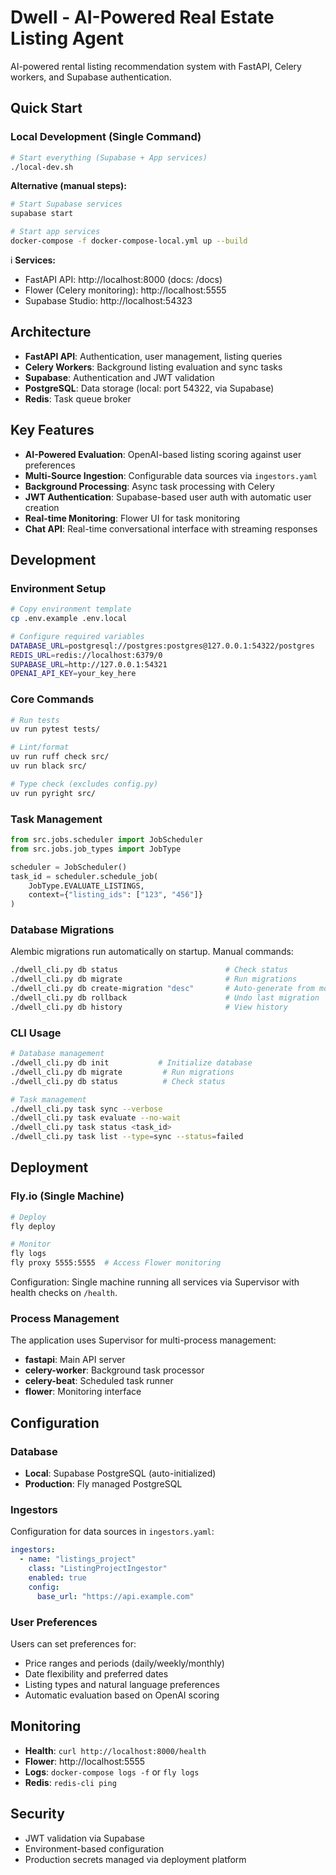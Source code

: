 # Dwell - AI-Powered Real Estate Listing Agent

AI-powered rental listing recommendation system with FastAPI, Celery workers, and Supabase authentication.

## Quick Start

### Local Development (Single Command)

```bash
# Start everything (Supabase + App services)
./local-dev.sh

```

**Alternative (manual steps):**

```bash
# Start Supabase services
supabase start

# Start app services
docker-compose -f docker-compose-local.yml up --build

```

i
**Services:**

- FastAPI API: http://localhost:8000 (docs: /docs)
- Flower (Celery monitoring): http://localhost:5555
- Supabase Studio: http://localhost:54323

## Architecture

- **FastAPI API**: Authentication, user management, listing queries
- **Celery Workers**: Background listing evaluation and sync tasks
- **Supabase**: Authentication and JWT validation
- **PostgreSQL**: Data storage (local: port 54322, via Supabase)
- **Redis**: Task queue broker

## Key Features

- **AI-Powered Evaluation**: OpenAI-based listing scoring against user preferences
- **Multi-Source Ingestion**: Configurable data sources via `ingestors.yaml`
- **Background Processing**: Async task processing with Celery
- **JWT Authentication**: Supabase-based user auth with automatic user creation
- **Real-time Monitoring**: Flower UI for task monitoring
- **Chat API**: Real-time conversational interface with streaming responses

## Development

### Environment Setup

```bash
# Copy environment template
cp .env.example .env.local

# Configure required variables
DATABASE_URL=postgresql://postgres:postgres@127.0.0.1:54322/postgres
REDIS_URL=redis://localhost:6379/0
SUPABASE_URL=http://127.0.0.1:54321
OPENAI_API_KEY=your_key_here
```

### Core Commands

```bash
# Run tests
uv run pytest tests/

# Lint/format
uv run ruff check src/
uv run black src/

# Type check (excludes config.py)
uv run pyright src/
```

### Task Management

```python
from src.jobs.scheduler import JobScheduler
from src.jobs.job_types import JobType

scheduler = JobScheduler()
task_id = scheduler.schedule_job(
    JobType.EVALUATE_LISTINGS,
    context={"listing_ids": ["123", "456"]}
)
```

### Database Migrations

Alembic migrations run automatically on startup. Manual commands:

```bash
./dwell_cli.py db status                        # Check status
./dwell_cli.py db migrate                       # Run migrations
./dwell_cli.py db create-migration "desc"       # Auto-generate from models
./dwell_cli.py db rollback                      # Undo last migration
./dwell_cli.py db history                       # View history
```

### CLI Usage

```bash
# Database management
./dwell_cli.py db init           # Initialize database
./dwell_cli.py db migrate         # Run migrations
./dwell_cli.py db status          # Check status

# Task management
./dwell_cli.py task sync --verbose
./dwell_cli.py task evaluate --no-wait
./dwell_cli.py task status <task_id>
./dwell_cli.py task list --type=sync --status=failed
```

## Deployment

### Fly.io (Single Machine)

```bash
# Deploy
fly deploy

# Monitor
fly logs
fly proxy 5555:5555  # Access Flower monitoring
```

Configuration: Single machine running all services via Supervisor with health checks on `/health`.

### Process Management

The application uses Supervisor for multi-process management:

- **fastapi**: Main API server
- **celery-worker**: Background task processor
- **celery-beat**: Scheduled task runner
- **flower**: Monitoring interface

## Configuration

### Database

- **Local**: Supabase PostgreSQL (auto-initialized)
- **Production**: Fly managed PostgreSQL

### Ingestors

Configuration for data sources in `ingestors.yaml`:

```yaml
ingestors:
  - name: "listings_project"
    class: "ListingProjectIngestor"
    enabled: true
    config:
      base_url: "https://api.example.com"
```

### User Preferences

Users can set preferences for:

- Price ranges and periods (daily/weekly/monthly)
- Date flexibility and preferred dates
- Listing types and natural language preferences
- Automatic evaluation based on OpenAI scoring

## Monitoring

- **Health**: `curl http://localhost:8000/health`
- **Flower**: http://localhost:5555
- **Logs**: `docker-compose logs -f` or `fly logs`
- **Redis**: `redis-cli ping`

## Security

- JWT validation via Supabase
- Environment-based configuration
- Production secrets managed via deployment platform
